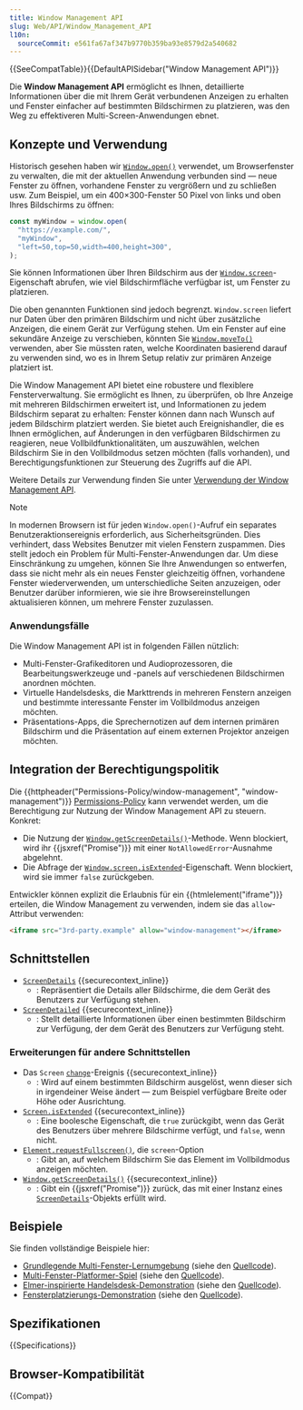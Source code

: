 ```yaml
---
title: Window Management API
slug: Web/API/Window_Management_API
l10n:
  sourceCommit: e561fa67af347b9770b359ba93e8579d2a540682
---
```


{{SeeCompatTable}}{{DefaultAPISidebar("Window Management API")}}

Die **Window Management API** ermöglicht es Ihnen, detaillierte Informationen über die mit Ihrem Gerät verbundenen Anzeigen zu erhalten und Fenster einfacher auf bestimmten Bildschirmen zu platzieren, was den Weg zu effektiveren Multi-Screen-Anwendungen ebnet.

## Konzepte und Verwendung

Historisch gesehen haben wir [`Window.open()`](/de/docs/Web/API/Window/open) verwendet, um Browserfenster zu verwalten, die mit der aktuellen Anwendung verbunden sind — neue Fenster zu öffnen, vorhandene Fenster zu vergrößern und zu schließen usw. Zum Beispiel, um ein 400×300-Fenster 50 Pixel von links und oben Ihres Bildschirms zu öffnen:

```js
const myWindow = window.open(
  "https://example.com/",
  "myWindow",
  "left=50,top=50,width=400,height=300",
);
```

Sie können Informationen über Ihren Bildschirm aus der [`Window.screen`](/de/docs/Web/API/Window/screen)-Eigenschaft abrufen, wie viel Bildschirmfläche verfügbar ist, um Fenster zu platzieren.

Die oben genannten Funktionen sind jedoch begrenzt. `Window.screen` liefert nur Daten über den primären Bildschirm und nicht über zusätzliche Anzeigen, die einem Gerät zur Verfügung stehen. Um ein Fenster auf eine sekundäre Anzeige zu verschieben, könnten Sie [`Window.moveTo()`](/de/docs/Web/API/Window/moveTo) verwenden, aber Sie müssten raten, welche Koordinaten basierend darauf zu verwenden sind, wo es in Ihrem Setup relativ zur primären Anzeige platziert ist.

Die Window Management API bietet eine robustere und flexiblere Fensterverwaltung. Sie ermöglicht es Ihnen, zu überprüfen, ob Ihre Anzeige mit mehreren Bildschirmen erweitert ist, und Informationen zu jedem Bildschirm separat zu erhalten: Fenster können dann nach Wunsch auf jedem Bildschirm platziert werden. Sie bietet auch Ereignishandler, die es Ihnen ermöglichen, auf Änderungen in den verfügbaren Bildschirmen zu reagieren, neue Vollbildfunktionalitäten, um auszuwählen, welchen Bildschirm Sie in den Vollbildmodus setzen möchten (falls vorhanden), und Berechtigungsfunktionen zur Steuerung des Zugriffs auf die API.

Weitere Details zur Verwendung finden Sie unter [Verwendung der Window Management API](/de/docs/Web/API/Window_Management_API/Using).

> [!NOTE]
> In modernen Browsern ist für jeden `Window.open()`-Aufruf ein separates Benutzeraktionsereignis erforderlich, aus Sicherheitsgründen. Dies verhindert, dass Websites Benutzer mit vielen Fenstern zuspammen. Dies stellt jedoch ein Problem für Multi-Fenster-Anwendungen dar. Um diese Einschränkung zu umgehen, können Sie Ihre Anwendungen so entwerfen, dass sie nicht mehr als ein neues Fenster gleichzeitig öffnen, vorhandene Fenster wiederverwenden, um unterschiedliche Seiten anzuzeigen, oder Benutzer darüber informieren, wie sie ihre Browsereinstellungen aktualisieren können, um mehrere Fenster zuzulassen.

### Anwendungsfälle

Die Window Management API ist in folgenden Fällen nützlich:

- Multi-Fenster-Grafikeditoren und Audioprozessoren, die Bearbeitungswerkzeuge und -panels auf verschiedenen Bildschirmen anordnen möchten.
- Virtuelle Handelsdesks, die Markttrends in mehreren Fenstern anzeigen und bestimmte interessante Fenster im Vollbildmodus anzeigen möchten.
- Präsentations-Apps, die Sprechernotizen auf dem internen primären Bildschirm und die Präsentation auf einem externen Projektor anzeigen möchten.

## Integration der Berechtigungspolitik

Die {{httpheader("Permissions-Policy/window-management", "window-management")}} [Permissions-Policy](/de/docs/Web/HTTP/Permissions_Policy) kann verwendet werden, um die Berechtigung zur Nutzung der Window Management API zu steuern. Konkret:

- Die Nutzung der [`Window.getScreenDetails()`](/de/docs/Web/API/Window/getScreenDetails)-Methode. Wenn blockiert, wird ihr {{jsxref("Promise")}} mit einer `NotAllowedError`-Ausnahme abgelehnt.
- Die Abfrage der [`Window.screen.isExtended`](/de/docs/Web/API/Screen/isExtended)-Eigenschaft. Wenn blockiert, wird sie immer `false` zurückgeben.

Entwickler können explizit die Erlaubnis für ein {{htmlelement("iframe")}} erteilen, die Window Management zu verwenden, indem sie das `allow`-Attribut verwenden:

```html
<iframe src="3rd-party.example" allow="window-management"></iframe>
```

## Schnittstellen

- [`ScreenDetails`](/de/docs/Web/API/ScreenDetails) {{securecontext_inline}}
  - : Repräsentiert die Details aller Bildschirme, die dem Gerät des Benutzers zur Verfügung stehen.
- [`ScreenDetailed`](/de/docs/Web/API/ScreenDetailed) {{securecontext_inline}}
  - : Stellt detaillierte Informationen über einen bestimmten Bildschirm zur Verfügung, der dem Gerät des Benutzers zur Verfügung steht.

### Erweiterungen für andere Schnittstellen

- Das `Screen` [`change`](/de/docs/Web/API/Screen/change_event)-Ereignis {{securecontext_inline}}
  - : Wird auf einem bestimmten Bildschirm ausgelöst, wenn dieser sich in irgendeiner Weise ändert — zum Beispiel verfügbare Breite oder Höhe oder Ausrichtung.
- [`Screen.isExtended`](/de/docs/Web/API/Screen/isExtended) {{securecontext_inline}}
  - : Eine boolesche Eigenschaft, die `true` zurückgibt, wenn das Gerät des Benutzers über mehrere Bildschirme verfügt, und `false`, wenn nicht.
- [`Element.requestFullscreen()`](/de/docs/Web/API/Element/requestFullscreen), die `screen`-Option
  - : Gibt an, auf welchem Bildschirm Sie das Element im Vollbildmodus anzeigen möchten.
- [`Window.getScreenDetails()`](/de/docs/Web/API/Window/getScreenDetails) {{securecontext_inline}}
  - : Gibt ein {{jsxref("Promise")}} zurück, das mit einer Instanz eines [`ScreenDetails`](/de/docs/Web/API/ScreenDetails)-Objekts erfüllt wird.

## Beispiele

Sie finden vollständige Beispiele hier:

- [Grundlegende Multi-Fenster-Lernumgebung](https://mdn.github.io/dom-examples/window-management-api/) (siehe den [Quellcode](https://github.com/mdn/dom-examples/tree/main/window-management-api)).
- [Multi-Fenster-Platformer-Spiel](https://googlechromelabs.github.io/multi-window-platformer-game/) (siehe den [Quellcode](https://github.com/googlechromelabs/multi-window-platformer-game)).
- [Elmer-inspirierte Handelsdesk-Demonstration](https://window-placement.glitch.me/) (siehe den [Quellcode](https://glitch.com/edit/#!/window-placement)).
- [Fensterplatzierungs-Demonstration](https://michaelwasserman.github.io/window-placement-demo/) (siehe den [Quellcode](https://github.com/michaelwasserman/window-placement-demo)).

## Spezifikationen

{{Specifications}}

## Browser-Kompatibilität

{{Compat}}
